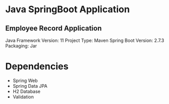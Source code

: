 # Java SpringBoot Application
## Employee Record Application

Java Framework Version: 11
Project Type: Maven
Spring Boot Version: 2.7.3
Packaging: Jar

# Dependencies
* Spring Web
* Spring Data JPA
* H2 Database
* Validation
